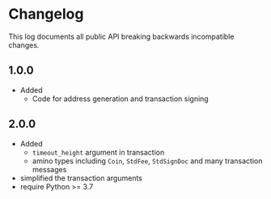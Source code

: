 # Changelog

This log documents all public API breaking backwards incompatible changes.

## 1.0.0

- Added
  - Code for address generation and transaction signing

## 2.0.0

- Added
  - `timeout_height` argument in transaction
  - amino types including `Coin`, `StdFee`, `StdSignDoc` and many transaction messages
- simplified the transaction arguments
- require Python >= 3.7

